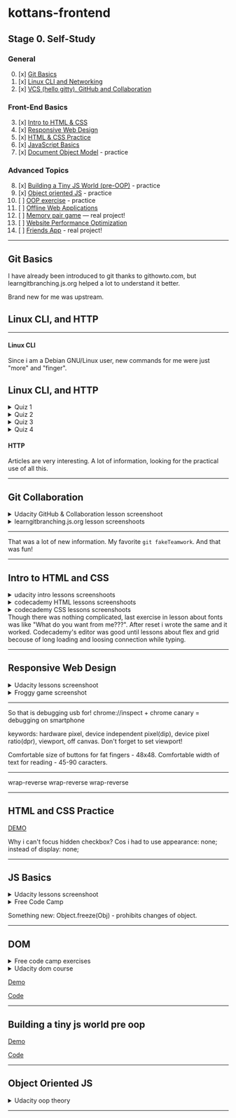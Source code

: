 # kottans-frontend

## Stage 0. Self-Study

### General

0. [x] [Git Basics](#git-basics)
1. [x] [Linux CLI and Networking](#linux-cli-and-http)
2. [x] [VCS (hello gitty), GitHub and Collaboration](#git-collaboration)

### Front-End Basics
3. [x] [Intro to HTML & CSS](#intro-to-html-and-css)
4. [x] [Responsive Web Design](#responsive-web-design)
5. [x] [HTML & CSS Practice](#html-and-css-practice)
6. [x] [JavaScript Basics](#JS-basics)
7. [x] [Document Object Model](#dom) - practice

### Advanced Topics

8. [x] [Building a Tiny JS World (pre-OOP)](#building-a-tiny-js-world-pre-oop) - practice
9. [x] [Object oriented JS](#object-oriented-js-practice) - practice
10. [ ] [OOP exercise](#oop-exercises) - practice
11. [ ] [Offline Web Applications](#offline-web-applications)
12. [ ] [Memory pair game](#memory-pair-game) — real project!
13. [ ] [Website Performance Optimization](#website-perfomance-optimization)
14. [ ] [Friends App](#friends-app) - real project!

---

## Git Basics

I have already been introduced to git thanks to githowto.com, but learngitbranching.js.org helped a lot to understand it better.

Brand new for me was upstream.

## Linux CLI, and HTTP

---

#### Linux CLI

Since i am a Debian GNU/Linux user, new commands for me were just "more" and "finger".

## Linux CLI, and HTTP

<details>
  <summary>Quiz 1</summary>
  <img src = "./task_linux_cli/quiz1.png">
</details>
<details>
  <summary>Quiz 2</summary>
  <img src = "./task_linux_cli/quiz2.png">
</details>
<details>
  <summary>Quiz 3</summary>
  <img src = "./task_linux_cli/quiz3.png">
</details>
<details>
  <summary>Quiz 4</summary>
  <img src = "./task_linux_cli/quiz4.png">
</details>

#### HTTP

Articles are very interesting. A lot of information, looking for the practical use of all this.

---

## Git Collaboration

<details>
<summary>Udacity GitHub & Collaboration lesson screenshoot</summary>
<img src="./task_git_collaboration/udacity_git_course.png">
</details>
<details>
<summary>learngitbranching.js.org lesson screenshoots</summary>
<img src="./task_git_collaboration/git_main1.png">
<img src="./task_git_collaboration/git_main2.png">
<img src="./task_git_collaboration/git_remote.png">
</details>

---

That was a lot of new information. My favorite `git fakeTeamwork`. And that was fun!

---

## Intro to HTML and CSS

<details>
<summary>udacity intro lessons screenshoots</summary>
<img src="./task_html_css_intro/html_css_intro.png">
</details>
<details>
<summary>codecademy HTML lessons screenshoots</summary>
<img src="./task_html_css_intro/html_codecademy.png">
</details>
<details>
<summary>codecademy CSS lessons screenshoots</summary>
<img src="./task_html_css_intro/CSS_codecademy.png">
</details>
Though there was nothing complicated, last exercise in lesson about fonts was like "What do you want from me???". After reset i wrote the same and it worked. Codecademy's editor was good until lessons about flex and grid becouse of long loading and loosing connection while typing.

---

## Responsive Web Design

<details>
    <summary>Udacity lessons screenshoot</summary>
        <img src="./task_responsive_web_design/udacity_responsive_lessons.png">
</details>
<details>
    <summary>Froggy game screenshot</summary>
        <img src="./task_responsive_web_design/flex_froggy.png">
</details>

---

So that is debugging usb for! chrome://inspect + chrome canary = debugging on smartphone

keywords: hardware pixel, device independent pixel(dip), device pixel ratio(dpr), viewport, off canvas. Don't forget to set viewport!

Comfortable size of buttons for fat fingers - 48x48.
Comfortable width of text for reading - 45-90 caracters.

---

wrap-reverse wrap-reverse wrap-reverse

---

## HTML and CSS Practice

[DEMO](https://antonkottans.github.io/hooli-style-popup/)

Why i can't focus hidden checkbox? Cos i had to use 
    appearance: none; 
instead of 
    display: none;

---

## JS Basics

<details>
    <summary>Udacity lessons screenshoot</summary>
        <img src="./task_js_basics/udacity_lessons.png">
</details>
<details>
    <summary>Free Code Camp</summary>
        <img src="./task_js_basics/freecodecamp_lessons.png">
</details>

Something new: Object.freeze(Obj) - prohibits changes of object.

---

## DOM
<details>
    <summary>Free code camp exercises</summary>
        <img src="./task_js_dom/freecodecamp_14_18_exercises.png">
</details>
<details>
    <summary>Udacity dom course</summary>
        <img src="./task_js_dom/udacity_dom_course.png">
</details>

[Demo](https://antonkottans.github.io/js-dom/)

[Code](https://github.com/AntonKottans/kottans-frontend/tree/main/task_js_dom)


---

## Building a tiny js world pre oop

[Demo](https://antonkottans.github.io/a-tiny-JS-world/)

[Code](https://github.com/AntonKottans/a-tiny-JS-world/blob/populate-world/index.js)

---

## Object Oriented JS

<details>
    <summary>Udacity oop theory</summary>
        <img src="./task_js_oop/udacity-oop-1of2.png">
        <img src="./task_js_oop/udacity-oop-2of2.png">
</details>

---